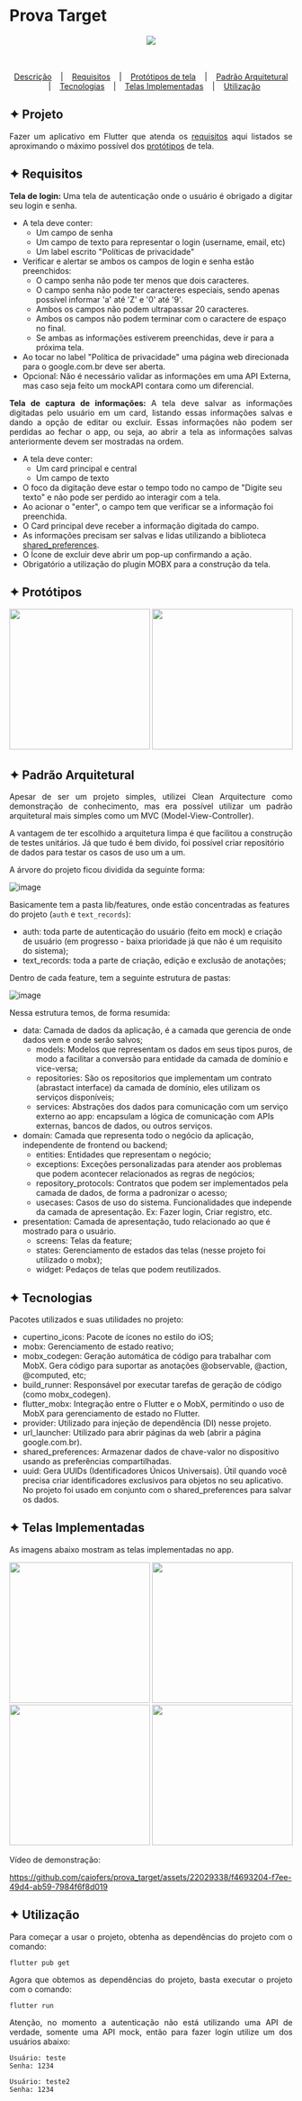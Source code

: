 # Prova Target

<div align="center">
  <img src="https://github.com/caiofers/prova_target/assets/22029338/2927a79a-43a3-437d-b690-8bb978281049">
</div>
<br>
<br>
<p align="center">
  <a href="#project">Descrição</a>
  &nbsp;&nbsp;&nbsp;|&nbsp;&nbsp;&nbsp;
  <a href="#requirements">Requisitos</a>
  &nbsp;&nbsp;&nbsp;|&nbsp;&nbsp;&nbsp;
  <a href="#prototype">Protótipos de tela</a>
  &nbsp;&nbsp;&nbsp;|&nbsp;&nbsp;&nbsp;
  <a href="#design_pattern">Padrão Arquitetural</a>
  &nbsp;&nbsp;&nbsp;|&nbsp;&nbsp;&nbsp;
  <a href="#tecnology">Tecnologias</a>
  &nbsp;&nbsp;&nbsp;|&nbsp;&nbsp;&nbsp;
  <a href="#screens">Telas Implementadas</a>
  &nbsp;&nbsp;&nbsp;|&nbsp;&nbsp;&nbsp;
  <a href="#usage">Utilização</a>
</p>

<a name='project'></a>
## ✦ Projeto
<p align="justify">
Fazer um aplicativo em Flutter que atenda os <a href="#requirements">requisitos</a> aqui listados se aproximando o máximo possível dos <a href="#prototype">protótipos</a> de tela.
</p>

<a name='requirements'></a>
## ✦ Requisitos

<p align="justify">
    <strong> Tela de login: </strong>
    Uma tela de autenticação onde o usuário é obrigado a digitar seu login e senha.
    <ul>
        <li>
            A tela deve conter:
            <ul>
                <li>Um campo de senha</li>
                <li>Um campo de texto para representar o login (username, email, etc)</li>
                <li>Um label escrito "Políticas de privacidade"</li>
            </ul>
        </li>
        <li>
            Verificar e alertar se ambos os campos de login e senha estão preenchidos:
            <ul>
                <li>O campo senha não pode ter menos que dois caracteres.</li>
                <li>O campo senha não pode ter caracteres especiais, sendo apenas possível informar 'a' até 'Z' e '0' até '9'.</li>
                <li>Ambos os campos não podem ultrapassar 20 caracteres.</li>
                <li>Ambos os campos não podem terminar com o caractere de espaço no final.</li>
                <li>Se ambas as informações estiverem preenchidas, deve ir para a próxima tela.</li>
            </ul>
        </li>
        <li>
            Ao tocar no label "Política de privacidade" uma página web direcionada para o google.com.br deve ser aberta.
        </li>
        <li>
            Opcional: Não é necessário validar as informações em uma API Externa, mas caso seja feito um mockAPI contara como um diferencial.
        </li>
    </ul>
</p>

<p align="justify">
    <strong> Tela de captura de informações: </strong>
    A tela deve salvar as informações digitadas pelo usuário em um card, listando essas informações salvas e dando a opção de editar ou excluir. Essas informações não podem ser perdidas ao fechar o app, ou seja, ao abrir a tela as informações salvas anteriormente devem ser mostradas na ordem.
    <ul>
        <li>
            A tela deve conter:
            <ul>
                <li>Um card principal e central</li>
                <li>Um campo de texto</li>
            </ul>
        </li>
        <li>O foco da digitação deve estar o tempo todo no campo de "Digite seu texto" e não pode ser perdido ao interagir com a tela.</li>
        <li>Ao acionar o "enter", o campo tem que verificar se a informação foi preenchida.</li>
        <li>O Card principal deve receber a informação digitada do campo.</li>
        <li>As informações precisam ser salvas e lidas utilizando a biblioteca <a href="https://pub.dev/packages/shared_preferences" target="_blank">shared_preferences</a>.</li>
        <li>O Ícone de excluir deve abrir um pop-up confirmando a ação.</li>
        <li>Obrigatório a utilização do plugin MOBX para a construção da tela.</li>
    </ul>
</p>

<a name='prototype'></a>
## ✦ Protótipos

<div display="flex">
    <img width=250 src="https://github.com/caiofers/prova_target/assets/22029338/f04ddc25-af23-440a-a09a-f35f384d98de">
    <img width=250 src="https://github.com/caiofers/prova_target/assets/22029338/03398a05-e347-4a53-97b8-0051dc36b8df">
</div>

<a name='design_pattern'></a>
## ✦ Padrão Arquitetural

<p align="justify">
Apesar de ser um projeto simples, utilizei Clean Arquitecture como demonstração de conhecimento, mas era possível utilizar um padrão arquitetural mais simples como um MVC (Model-View-Controller). 

A vantagem de ter escolhido a arquitetura limpa é que facilitou a construção de testes unitários. Já que tudo é bem divido, foi possível criar repositório de dados para testar os casos de uso um a um.

A árvore do projeto ficou dividida da seguinte forma:

![image](https://github.com/caiofers/prova_target/assets/22029338/cee2468a-ef80-49ab-b9b8-a3bc0b1b1c48)

Basicamente tem a pasta lib/features, onde estão concentradas as features do projeto (`auth` e `text_records`):
- auth: toda parte de autenticação do usuário (feito em mock) e criação de usuário (em progresso - baixa prioridade já que não é um requisito do sistema);
- text_records: toda a parte de criação, edição e exclusão de anotações;

Dentro de cada feature, tem a seguinte estrutura de pastas:

![image](https://github.com/caiofers/prova_target/assets/22029338/cffb97f8-8841-4fb7-96e4-b09471225491)

Nessa estrutura temos, de forma resumida:

- data: Camada de dados da aplicação, é a camada que gerencia de onde dados vem e onde serão salvos;
  - models: Modelos que representam os dados em seus tipos puros, de modo a facilitar a conversão para entidade da camada de domínio e vice-versa;
  - repositories: São os repositorios que implementam um contrato (abrastact interface) da camada de domínio, eles utilizam os serviços disponíveis;
  - services: Abstrações dos dados para comunicação com um serviço externo ao app: encapsulam a lógica de comunicação com APIs externas, bancos de dados, ou outros serviços.
- domain: Camada que representa todo o negócio da aplicação, independente de frontend ou backend;
  - entities: Entidades que representam o negócio;
  - exceptions: Exceções personalizadas para atender aos problemas que podem acontecer relacionados as regras de negócios;
  - repository_protocols: Contratos que podem ser implementados pela camada de dados, de forma a padronizar o acesso;
  - usecases: Casos de uso do sistema. Funcionalidades que independe da camada de apresentação. Ex: Fazer login, Criar registro, etc.
- presentation: Camada de apresentação, tudo relacionado ao que é mostrado para o usuário.
  - screens: Telas da feature;
  - states: Gerenciamento de estados das telas (nesse projeto foi utilizado o mobx);
  - widget: Pedaços de telas que podem reutilizados.
  
</p>

<a name='tecnology'></a>
## ✦ Tecnologias

<p align="justify">
Pacotes utilizados e suas utilidades no projeto:

- cupertino_icons: Pacote de ícones no estilo do iOS;
- mobx: Gerenciamento de estado reativo;
- mobx_codegen: Geração automática de código para trabalhar com MobX. Gera código para suportar as anotações @observable, @action, @computed, etc;
- build_runner: Responsável por executar tarefas de geração de código (como mobx_codegen).
- flutter_mobx: Integração entre o Flutter e o MobX, permitindo o uso de MobX para gerenciamento de estado no Flutter.
- provider: Utilizado para injeção de dependência (DI) nesse projeto.
- url_launcher: Utilizado para abrir páginas da web (abrir a página google.com.br).
- shared_preferences: Armazenar dados de chave-valor no dispositivo usando as preferências compartilhadas.
- uuid: Gera UUIDs (Identificadores Únicos Universais). Útil quando você precisa criar identificadores exclusivos para objetos no seu aplicativo. No projeto foi usado em conjunto com o shared_preferences para salvar os dados.

</p>

<a name='screens'></a>
## ✦ Telas Implementadas
<p align="justify">
          As imagens abaixo mostram as telas implementadas no app.
</p>
<div display="flex">
  <img width=250 src="https://github.com/caiofers/prova_target/assets/22029338/ddb3c011-e526-4dcd-9141-f09ccee8ffa3">
  <img width=250 src="https://github.com/caiofers/prova_target/assets/22029338/fa4cd379-20b6-45da-a3ef-1a151332d942">
  <img width=250 src="https://github.com/caiofers/prova_target/assets/22029338/fd0c109d-69ab-4df1-8b1a-84e11d67c24e">
  <img width=250 src="https://github.com/caiofers/prova_target/assets/22029338/8f830b14-68e5-4a5b-b466-6ffe601ab8d5">
</div>

<p align="justify">
          Vídeo de demonstração:
</p>

https://github.com/caiofers/prova_target/assets/22029338/f4693204-f7ee-49d4-ab59-7984f6f8d019


<a name='usage'></a>
## ✦ Utilização

<p align="justify">
          Para começar a usar o projeto, obtenha as dependências do projeto com o comando:
</p>

```
flutter pub get
```

<p align="justify">
Agora que obtemos as dependências do projeto, basta executar o projeto com o comando:
</p>

```
flutter run
```

<p align="justify">
Atenção, no momento a autenticação não está utilizando uma API de verdade, somente uma API mock, então para fazer login utilize um dos usuários abaixo:
</p>

```
Usuário: teste
Senha: 1234
```

```
Usuário: teste2
Senha: 1234
```
